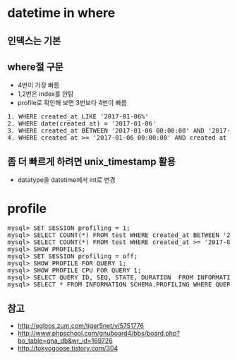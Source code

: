 # datetime in where

## 인덱스는 기본

## where절 구문 
- 4번이 가장 빠름
- 1,2번은 index를 안탐
- profile로 확인해 보면 3번보다 4번이 빠름
<pre>
1. WHERE created_at LIKE '2017-01-06%'
2. WHERE date(created_at) = '2017-01-06'
3. WHERE created_at BETWEEN '2017-01-06 00:00:00' AND '2017-01-06 23:59:59'
4. WHERE created_at >= '2017-01-06 00:00:00' AND created_at <= '2017-01-06 23:59:59'
</pre>

## 좀 더 빠르게 하려면 unix_timestamp 활용
- datatype을 datetime에서 int로 변경

# profile
<pre>
mysql> SET SESSION profiling = 1;
mysql> SELECT COUNT(*) FROM test WHERE created_at BETWEEN '2017-01-06 00:00:00' AND '2017-01-06 23:59:59';
mysql> SELECT COUNT(*) FROM test WHERE created_at >= '2017-01-06 00:00:00' AND created_at <= '2017-01-06 23:59:59';
mysql> SHOW PROFILES;
mysql> SET SESSION profiling = off;
mysql> SHOW PROFILE FOR QUERY 1;
mysql> SHOW PROFILE CPU FOR QUERY 1;
mysql> SELECT QUERY_ID, SEQ, STATE, DURATION  FROM INFORMATION_SCHEMA.PROFILING WHERE QUERY_ID = 1;
mysql> SELECT * FROM INFORMATION_SCHEMA.PROFILING WHERE QUERY_ID = 1;
</pre>

## 참고
- http://egloos.zum.com/tiger5net/v/5751776
- http://www.phpschool.com/gnuboard4/bbs/board.php?bo_table=qna_db&wr_id=169726
- http://tokyogoose.tistory.com/304


